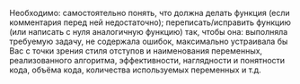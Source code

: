 Необходимо:
самостоятельно понять, что должна делать функция (если комментария перед ней недостаточно);
переписать/исправить функцию (или написать с нуля аналогичную функцию) так, чтобы она:
выполняла требуемую задачу,
не содержала ошибок,
максимально устраивала бы Вас с точки зрения стиля отступов и наименования переменных, реализованного алгоритма, эффективности, наглядности и понятности кода, объёма кода, количества используемых переменных и т.д.
